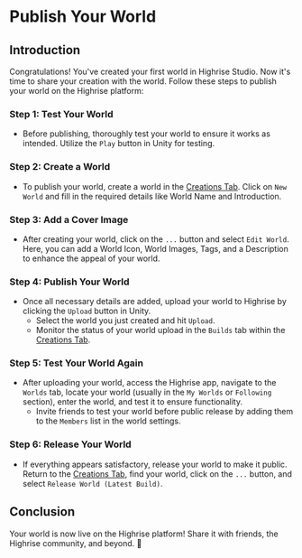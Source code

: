 # Publish Your World

## Introduction
Congratulations! You've created your first world in Highrise Studio. Now it's time to share your creation with the world. Follow these steps to publish your world on the Highrise platform:

### Step 1: Test Your World
- Before publishing, thoroughly test your world to ensure it works as intended. Utilize the `Play` button in Unity for testing.

### Step 2: Create a World
- To publish your world, create a world in the [Creations Tab](https://create.highrise.game/dashboard/creations). Click on `New World` and fill in the required details like World Name and Introduction.

### Step 3: Add a Cover Image
- After creating your world, click on the `...` button and select `Edit World`. Here, you can add a World Icon, World Images, Tags, and a Description to enhance the appeal of your world.

### Step 4: Publish Your World
- Once all necessary details are added, upload your world to Highrise by clicking the `Upload` button in Unity.
  - Select the world you just created and hit `Upload`.
  - Monitor the status of your world upload in the `Builds` tab within the [Creations Tab](https://create.highrise.game/dashboard/creations).

### Step 5: Test Your World Again
- After uploading your world, access the Highrise app, navigate to the `Worlds` tab, locate your world (usually in the `My Worlds` or `Following` section), enter the world, and test it to ensure functionality.
  - Invite friends to test your world before public release by adding them to the `Members` list in the world settings.

### Step 6: Release Your World
- If everything appears satisfactory, release your world to make it public. Return to the [Creations Tab](https://create.highrise.game/dashboard/creations), find your world, click on the `...` button, and select `Release World (Latest Build)`.

## Conclusion
Your world is now live on the Highrise platform! Share it with friends, the Highrise community, and beyond. 🎉